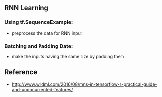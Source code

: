 ## RNN Learning
### Using tf.SequenceExample: 
* preprocess the data for RNN input 

### Batching and Padding Date:
* make the inputs having the same size by padding them

## Reference
* http://www.wildml.com/2016/08/rnns-in-tensorflow-a-practical-guide-and-undocumented-features/

